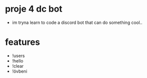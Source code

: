  proje 4 dc bot
 ================
 
 - im tryna learn to code a discord bot that can do something cool..

 features
 ================
 - !users
 - !hello
 - !clear
 - !övbeni
